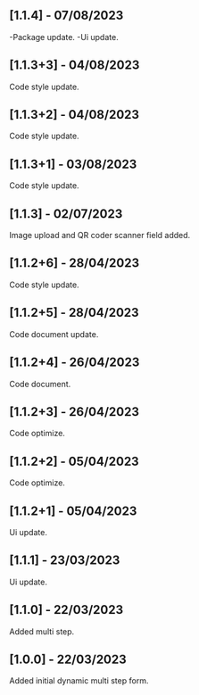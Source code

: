 ## [1.1.4] - 07/08/2023

-Package update.
-Ui update.

## [1.1.3+3] - 04/08/2023

Code style update.

## [1.1.3+2] - 04/08/2023

Code style update.

## [1.1.3+1] - 03/08/2023

Code style update.

## [1.1.3] - 02/07/2023

Image upload and QR coder scanner field added.

## [1.1.2+6] - 28/04/2023

Code style update.

## [1.1.2+5] - 28/04/2023

Code document update.

## [1.1.2+4] - 26/04/2023

Code document.

## [1.1.2+3] - 26/04/2023

Code optimize.

## [1.1.2+2] - 05/04/2023

Code optimize.

## [1.1.2+1] - 05/04/2023

Ui update.

## [1.1.1] - 23/03/2023

Ui update.

## [1.1.0] - 22/03/2023

Added multi step.

## [1.0.0] - 22/03/2023

Added initial dynamic multi step form.

